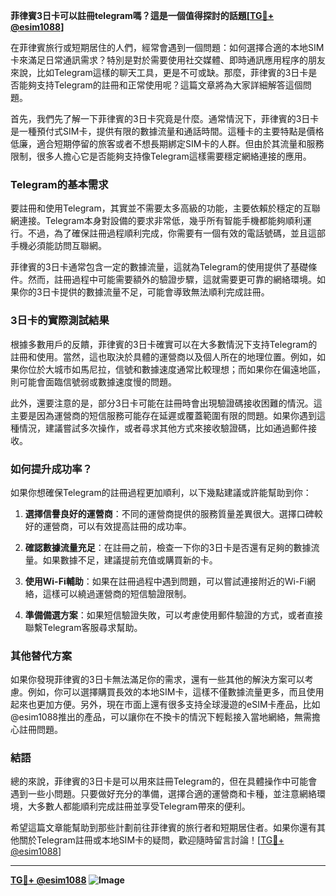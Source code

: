 **菲律賓3日卡可以註冊telegram嗎？這是一個值得探討的話題[[TG💪+ @esim1088](https://t.me/s/esim1088)]**

在菲律賓旅行或短期居住的人們，經常會遇到一個問題：如何選擇合適的本地SIM卡來滿足日常通訊需求？特別是對於需要使用社交媒體、即時通訊應用程序的朋友來說，比如Telegram這樣的聊天工具，更是不可或缺。那麼，菲律賓的3日卡是否能夠支持Telegram的註冊和正常使用呢？這篇文章將為大家詳細解答這個問題。

首先，我們先了解一下菲律賓的3日卡究竟是什麼。通常情況下，菲律賓的3日卡是一種預付式SIM卡，提供有限的數據流量和通話時間。這種卡的主要特點是價格低廉，適合短期停留的旅客或者不想長期綁定SIM卡的人群。但由於其流量和服務限制，很多人擔心它是否能夠支持像Telegram這樣需要穩定網絡連接的應用。

### Telegram的基本需求

要註冊和使用Telegram，其實並不需要太多高級的功能，主要依賴於穩定的互聯網連接。Telegram本身對設備的要求非常低，幾乎所有智能手機都能夠順利運行。不過，為了確保註冊過程順利完成，你需要有一個有效的電話號碼，並且這部手機必須能訪問互聯網。

菲律賓的3日卡通常包含一定的數據流量，這就為Telegram的使用提供了基礎條件。然而，註冊過程中可能需要額外的驗證步驟，這就需要更可靠的網絡環境。如果你的3日卡提供的數據流量不足，可能會導致無法順利完成註冊。

### 3日卡的實際測試結果

根據多數用戶的反饋，菲律賓的3日卡確實可以在大多數情況下支持Telegram的註冊和使用。當然，這也取決於具體的運營商以及個人所在的地理位置。例如，如果你位於大城市如馬尼拉，信號和數據速度通常比較理想；而如果你在偏遠地區，則可能會面臨信號弱或數據速度慢的問題。

此外，還要注意的是，部分3日卡可能在註冊時會出現驗證碼接收困難的情況。這主要是因為運營商的短信服務可能存在延遲或覆蓋範圍有限的問題。如果你遇到這種情況，建議嘗試多次操作，或者尋求其他方式來接收驗證碼，比如通過郵件接收。

### 如何提升成功率？

如果你想確保Telegram的註冊過程更加順利，以下幾點建議或許能幫助到你：

1. **選擇信譽良好的運營商**：不同的運營商提供的服務質量差異很大。選擇口碑較好的運營商，可以有效提高註冊的成功率。
   
2. **確認數據流量充足**：在註冊之前，檢查一下你的3日卡是否還有足夠的數據流量。如果數據不足，建議提前充值或購買新的卡。

3. **使用Wi-Fi輔助**：如果在註冊過程中遇到問題，可以嘗試連接附近的Wi-Fi網絡，這樣可以繞過運營商的短信驗證限制。

4. **準備備選方案**：如果短信驗證失敗，可以考慮使用郵件驗證的方式，或者直接聯繫Telegram客服尋求幫助。

### 其他替代方案

如果你發現菲律賓的3日卡無法滿足你的需求，還有一些其他的解決方案可以考慮。例如，你可以選擇購買長效的本地SIM卡，這樣不僅數據流量更多，而且使用起來也更加方便。另外，現在市面上還有很多支持全球漫遊的eSIM卡產品，比如@esim1088推出的產品，可以讓你在不換卡的情況下輕鬆接入當地網絡，無需擔心註冊問題。

### 結語

總的來說，菲律賓的3日卡是可以用來註冊Telegram的，但在具體操作中可能會遇到一些小問題。只要做好充分的準備，選擇合適的運營商和卡種，並注意網絡環境，大多數人都能順利完成註冊並享受Telegram帶來的便利。

希望這篇文章能幫助到那些計劃前往菲律賓的旅行者和短期居住者。如果你還有其他關於Telegram註冊或本地SIM卡的疑問，歡迎隨時留言討論！[[TG💪+ @esim1088](https://t.me/s/esim1088)]

---

**[TG💪+ @esim1088](https://t.me/s/esim1088) ![Image](https://i.postimg.cc/4NQfJmqS/Snipaste-2025-05-13-00-14-12.png)**